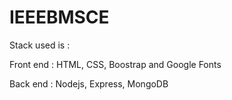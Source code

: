 # IEEEBMSCE

Stack used is : 

Front end : 
HTML, CSS, Boostrap and Google Fonts

Back end :
Nodejs, Express, MongoDB
